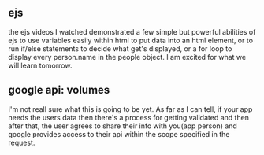 ## ejs
the ejs videos I watched demonstrated a few simple but powerful abilities of ejs to use variables easily within html to put data into an html element, or to run if/else statements to decide what get's displayed, or a for loop to display every person.name in the people object. 
I am excited for what we will learn tomorrow.
## google api: volumes
I'm not reall sure what this is going to be yet. As far as I can tell, if your app needs the users data then there's a process for getting validated and then after that, the user agrees to share their info with you(app person) and google provides access to their api within the scope specified in the request.